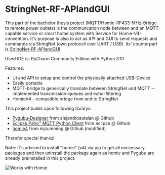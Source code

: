 # StringNet-RF-APIandGUI
This part of the bachelor thesis project (MQTT/Homie-RF433-MHz-Bridge to remote power outlets) is the communcation node between and an MQTT-capable service or smart home system with Service for Homie-V4-convention. 
It's purpose is also to act as API and GUI to send requests and commands via StringNet (own protocoll over UART / USB).
Its' counterpart is [StringNet-RF-APIandGUI](https://github.com/U2Firestar/StringNet-RF-Gateway-Firmware )

Used IDE is: PyCharm Community Edition with Python 3.10

Features: 
- UI and API to setup and control the physically attached USB-Device
- Easily portable
- MQTT-bridge to generically translate between StringNet und MQTT 
-- Implemented transmission-queues and echo-filtering
-	HomieV4 – compatible bridge from and to StringNet

This project builds upon following librarys:
- [Pygubu-Designer](https://github.com/alejandroautalan/pygubu-designer) from alejandroautalan @ Github
- [Eclipse Paho™ MQTT Python Client](https://github.com/eclipse/paho.mqtt.python) from eclipse @ Github
- [homie4](https://github.com/mjcumming/Homie4) from mjcumming @ Github (modified)

Therefor special thanks!

Note: It's advised to install "homie" (v4) via pip to get all neccessary packages and then uninstall the package again as homie and Pygubu are already preinstalled in this project.

![Works with Homie](https://github.com/U2Firestar/StringNet-RF-APIandGUI/blob/main/works-with-homie.png)
